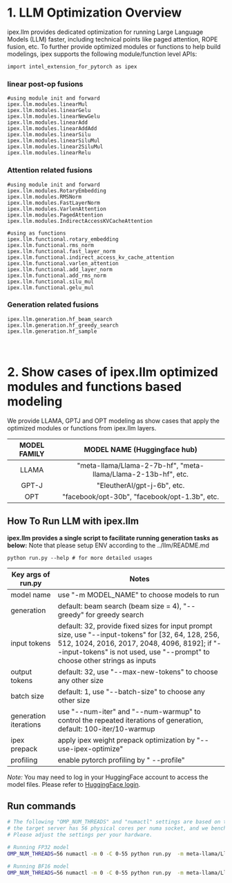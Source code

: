 # 1. LLM Optimization Overview

ipex.llm provides dedicated optimization for running Large Language Models (LLM) faster, including technical points like paged attention, ROPE fusion, etc. 
To further provide optimized modules or functions to help build modelings, ipex supports the following module/function level APIs:

```
import intel_extension_for_pytorch as ipex
```

### linear post-op fusions
```
#using module init and forward
ipex.llm.modules.linearMul
ipex.llm.modules.linearGelu
ipex.llm.modules.linearNewGelu
ipex.llm.modules.linearAdd
ipex.llm.modules.linearAddAdd
ipex.llm.modules.linearSilu
ipex.llm.modules.linearSiluMul
ipex.llm.modules.linear2SiluMul
ipex.llm.modules.linearRelu
```

###  Attention related fusions 
```
#using module init and forward
ipex.llm.modules.RotaryEmbedding
ipex.llm.modules.RMSNorm
ipex.llm.modules.FastLayerNorm
ipex.llm.modules.VarlenAttention
ipex.llm.modules.PagedAttention
ipex.llm.modules.IndirectAccessKVCacheAttention

#using as functions
ipex.llm.functional.rotary_embedding
ipex.llm.functional.rms_norm
ipex.llm.functional.fast_layer_norm
ipex.llm.functional.indirect_access_kv_cache_attention
ipex.llm.functional.varlen_attention
ipex.llm.functional.add_layer_norm
ipex.llm.functional.add_rms_norm
ipex.llm.functional.silu_mul
ipex.llm.functional.gelu_mul
```

### Generation related fusions 
```
ipex.llm.generation.hf_beam_search
ipex.llm.generation.hf_greedy_search
ipex.llm.generation.hf_sample
```

<br>

# 2. Show cases of ipex.llm optimized modules and functions based modeling
We provide LLAMA, GPTJ and OPT modeling as show cases that apply the optimized modules or functions from ipex.llm layers.

| MODEL FAMILY | MODEL NAME (Huggingface hub) |
|:---:|:---:|
|LLAMA| "meta-llama/Llama-2-7b-hf", "meta-llama/Llama-2-13b-hf", etc. |
|GPT-J| "EleutherAI/gpt-j-6b", etc. |
|OPT| "facebook/opt-30b", "facebook/opt-1.3b", etc. |

## How To Run LLM with ipex.llm

**ipex.llm provides a single script to facilitate running generation tasks as below:**
Note that please setup ENV according to the ../llm/README.md

```
python run.py --help # for more detailed usages
```

| Key args of run.py | Notes |
|---|---|
| model name | use "-m MODEL_NAME" to choose models to run |
| generation | default: beam search (beam size = 4), "--greedy" for greedy search |
| input tokens | default: 32, provide fixed sizes for input prompt size, use "--input-tokens" for [32, 64, 128, 256, 512, 1024, 2016, 2017, 2048, 4096, 8192]; if "--input-tokens" is not used, use "--prompt" to choose other strings as inputs|
| output tokens | default: 32, use "--max-new-tokens" to choose any other size |
| batch size |  default: 1, use "--batch-size" to choose any other size |
| generation iterations |  use "--num-iter" and "--num-warmup" to control the repeated iterations of generation, default: 100-iter/10-warmup |
| ipex prepack | apply ipex weight prepack optimization by "--use-ipex-optimize"|
| profiling | enable pytorch profiling by " --profile"|

*Note:* You may need to log in your HuggingFace account to access the model files. Please refer to [HuggingFace login](https://huggingface.co/docs/huggingface_hub/quick-start#login).


## Run commands

```bash
# The following "OMP_NUM_THREADS" and "numactl" settings are based on the assumption that
# the target server has 56 physical cores per numa socket, and we benchmark with 1 socket.
# Please adjust the settings per your hardware.

# Running FP32 model
OMP_NUM_THREADS=56 numactl -m 0 -C 0-55 python run.py  -m meta-llama/Llama-2-7b-hf --dtype float32  --use-ipex-optimize

# Running BF16 model
OMP_NUM_THREADS=56 numactl -m 0 -C 0-55 python run.py  -m meta-llama/Llama-2-7b-hf --dtype bfloat16 --use-ipex-optimize

```
